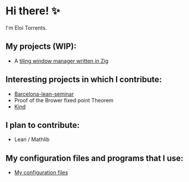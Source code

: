 # Hi there! ✨

I'm Eloi Torrents.

## My projects (WIP):
- A [tiling window manager written in Zig](github.com/Eloitor/ZigWindowManager)

## Interesting projects in which I contribute:

- [Barcelona-lean-seminar](https://github.com/mmasdeu/barcelonaleanseminar)
- Proof of the Brower fixed point Theorem 
- [Kind](github.com/moonad/Kind)

## I plan to contribute:
- Lean / Mathlib


## My configuration files and programs that I use:

 - [My configuration files](https://github.com/Eloitor/dotfiles)

<!--
- 🔭 I’m currently working on ...
- 🌱 I’m currently learning ...
- 👯 I’m looking to collaborate on ...
- 🤔 I’m looking for help with ...
- 💬 Ask me about ...
- 📫 How to reach me: ...
- ⚡ Fun fact: ...
- ⚡ Fun fact
-->
